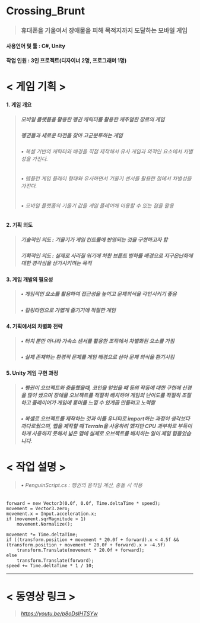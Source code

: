 # Crossing_Brunt
> ### 휴대폰을 기울여서 장애물을 피해 목적지까지 도달하는 모바일 게임

#### 사용언어 및 툴 : C#, Unity
#### 작업 인원 : 3인 프로젝트(디자이너 2명, 프로그래머 1명)

# < 게임 기획 >
#### 1. 게임 개요
> ##### 모바일 플랫폼을 활용한 펭귄 캐릭터를 활용한 캐주얼한 장르의 게임
> ##### 펭귄들과 새로운 터전을 찾아 고군분투하는 게임
> ###### • 복셀 기반의 캐릭터와 배경을 직접 제작해서 유사 게임과 외적인 요소에서 차별성을 가진다.
> ###### • 템플런 게임 플레이 형태와 유사하면서 기울기 센서를 활용한 점에서 차별성을 가진다.
> ###### • 모바일 플랫폼의 기울기 값을 게임 플레이에 이용할 수 있는 점을 활용

#### 2. 기획 의도
> ##### 기술적인 의도 : 기울기가 게임 컨트롤에 반영되는 것을 구현하고자 함
> ##### 기획적인 의도 : 실제로 사라질 위기에 처한 브룬트 빙하를 배경으로 지구온난화에 대한 경각심을 상기시키려는 목적

#### 3. 게임 개발의 필요성
> ##### • 게임적인 요소를 활용하여 접근성을 높이고 문제의식을 각인시키기 좋음
> ##### • 킬링타임으로 가볍게 즐기기에 적절한 게임

#### 4. 기획에서의 차별화 전략
> ##### • 터치 뿐만 아니라 가속소 센서를 활용한 조작에서 차별화된 요소를 가짐
> ##### • 실제 존재하는 환경적 문제를 게임 배경으로 삼아 문제 의식을 환기시킴

#### 5. Unity 게임 구현 과정
> ##### • 펭귄이 오브젝트와 충돌했을때, 코인을 얻었을 때 등의 작동에 대한 구현에 신경을 많이 썼으며 장애물 오브젝트를 적절히 배치하여 게임의 난이도를 적절히 조절하고 플레이어가 게임에 흥미를 느낄 수 있게끔 만들려고 노력함
> ##### • 복셀로 오브젝트를 제작하는 것과 이를 유니티로 import하는 과정이 생각보다 까다로웠으며, 맵을 제작할 때 Terrain을 사용하려 했지만 CPU 과부하로 부득이하게 사용하지 못해서 넓은 맵에 실제로 오브젝트를 배치하는 일이 제일 힘들었습니다.

# < 작업 설명 >
> ###### • PenguinScript.cs : 펭귄의 움직임 계산, 충돌 시 작용
	forward = new Vector3(0.0f, 0.0f, Time.deltaTime * speed);
	movement = Vector3.zero;
	movement.x = Input.acceleration.x;
    if (movement.sqrMagnitude > 1)
        movement.Normalize();

    movement *= Time.deltaTime;
    if ((transform.position + movement * 20.0f + forward).x < 4.5f && (transform.position + movement * 20.0f + forward).x > -4.5f)
        transform.Translate(movement * 20.0f + forward);
    else
        transform.Translate(forward);
    speed += Time.deltaTime * 1 / 10;
		
---------------------
# < 동영상 링크 >
> ###### https://youtu.be/p8oDsIHTSYw
